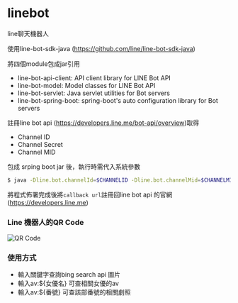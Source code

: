 # linebot

line聊天機器人

使用line-bot-sdk-java (https://github.com/line/line-bot-sdk-java)

將四個module包成jar引用
- line-bot-api-client: API client library for LINE Bot API
- line-bot-model: Model classes for LINE Bot API
- line-bot-servlet: Java servlet utilities for Bot servers
- line-bot-spring-boot: spring-boot's auto configuration library for Bot servers

註冊line bot api (https://developers.line.me/bot-api/overview)取得
- Channel ID
- Channel Secret
- Channel MID

包成 srping boot jar 後，執行時需代入系統參數
``` bash
$ java -Dline.bot.channelId=$CHANNELID -Dline.bot.channelMid=$CHANNELMID -Dline.bot.channelSecret=$CHANNELSECRET -jar linebot.jar
```

將程式佈署完成後將`callback url`註冊回line bot api 的官網 (https://developers.line.me)

### Line 機器人的QR Code
![QR Code](https://qr-official.line.me/sid/L/nhs4801n.png)

### 使用方式
* 輸入關鍵字查詢bing search api 圖片
* 輸入av:${女優名} 可查相關女優的av
* 輸入av:${番號} 可查該部番號的相關劇照
